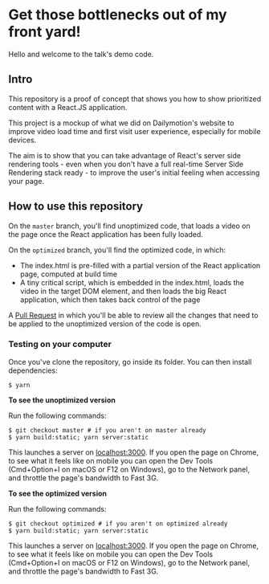 Get those bottlenecks out of my front yard!
=========================

Hello and welcome to the talk's demo code.

## Intro

This repository is a proof of concept that shows you how to show prioritized content with a React.JS application.

This project is a mockup of what we did on Dailymotion's website to improve video load time and first visit user
experience, especially for mobile devices.

The aim is to show that you can take advantage of React's server side rendering tools - even when you don't have a full
real-time Server Side Rendering stack ready - to improve the user's initial feeling when accessing your page.

## How to use this repository

On the `master` branch, you'll find unoptimized code, that loads a video on the page once the React application has been
fully loaded.

On the `optimized` branch, you'll find the optimized code, in which:

- The index.html is pre-filled with a partial version of the React application page, computed at build time
- A tiny critical script, which is embedded in the index.html, loads the video in the target DOM element, and then
loads the big React application, which then takes back control of the page

A [Pull Request](https://github.com/dailymotion/reactjs-meetup-12-2018-demo/pull/1) in which you'll be able to review
all the changes that need to be applied to the unoptimized version of the code is open.

### Testing on your computer

Once you've clone the repository, go inside its folder. You can then install dependencies:

```
$ yarn
```

**To see the unoptimized version**

Run the following commands:

```
$ git checkout master # if you aren't on master already
$ yarn build:static; yarn server:static
```

This launches a server on [localhost:3000](http://localhost:3000/k5MHsQxn4vpUCmrwlou). If you open the page on Chrome, to see what it feels
like on mobile you can open the Dev Tools (Cmd+Option+I on macOS or F12 on Windows), go to the Network panel, and
throttle the page's bandwidth to Fast 3G.

**To see the optimized version**

Run the following commands:

```
$ git checkout optimized # if you aren't on optimized already
$ yarn build:static; yarn server:static
```

This launches a server on [localhost:3000](http://localhost:3000/k5MHsQxn4vpUCmrwlou). If you open the page on Chrome, to see what it feels
like on mobile you can open the Dev Tools (Cmd+Option+I on macOS or F12 on Windows), go to the Network panel, and
throttle the page's bandwidth to Fast 3G.
